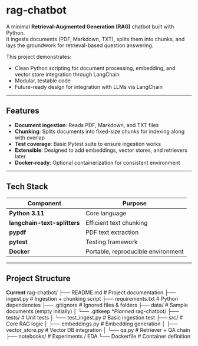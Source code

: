 #  rag-chatbot

A minimal **Retrieval-Augmented Generation (RAG)** chatbot built with Python.  
It ingests documents (PDF, Markdown, TXT), splits them into chunks, and lays the groundwork for retrieval-based question answering.

This project demonstrates:
- Clean Python scripting for document processing, embedding, and vector store integration through LangChain
- Modular, testable code
- Future-ready design for integration with LLMs via LangChain

---

##  Features

- **Document ingestion**: Reads PDF, Markdown, and TXT files
- **Chunking**: Splits documents into fixed-size chunks for indexing along with overlap
- **Test coverage**: Basic Pytest suite to ensure ingestion works
- **Extensible**: Designed to add embeddings, vector stores, and retrievers later
- **Docker-ready**: Optional containerization for consistent environment

---

##  Tech Stack

| Component | Purpose |
|-----------|---------|
| **Python 3.11** | Core language |
| **langchain-text-splitters** | Efficient text chunking |
| **pypdf** | PDF text extraction |
| **pytest** | Testing framework |
| **Docker** | Portable, reproducible environment |

---

##  Project Structure

**Current**
rag-chatbot/
├── README.md # Project documentation
├── ingest.py # Ingestion + chunking script
├── requirements.txt # Python dependencies
├── .gitignore # Ignored files & folders
├── data/ # Sample documents (empty initially)
│ └── .gitkeep
**Planned*
rag-chatbot/
├── tests/ # Unit tests
│ └── test_ingest.py # Basic ingestion test
├── src/ # Core RAG logic
│ ├── embeddings.py # Embedding generation
│ ├── vector_store.py # Vector DB integration
│ └── qa.py # Retriever + QA chain
├── notebooks/ # Experiments / EDA
└── Dockerfile # Container definition

